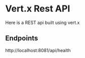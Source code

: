 # Vert.x Rest API

Here is a REST api built using vert.x

## Endpoints

http://localhost:8081/api/health
